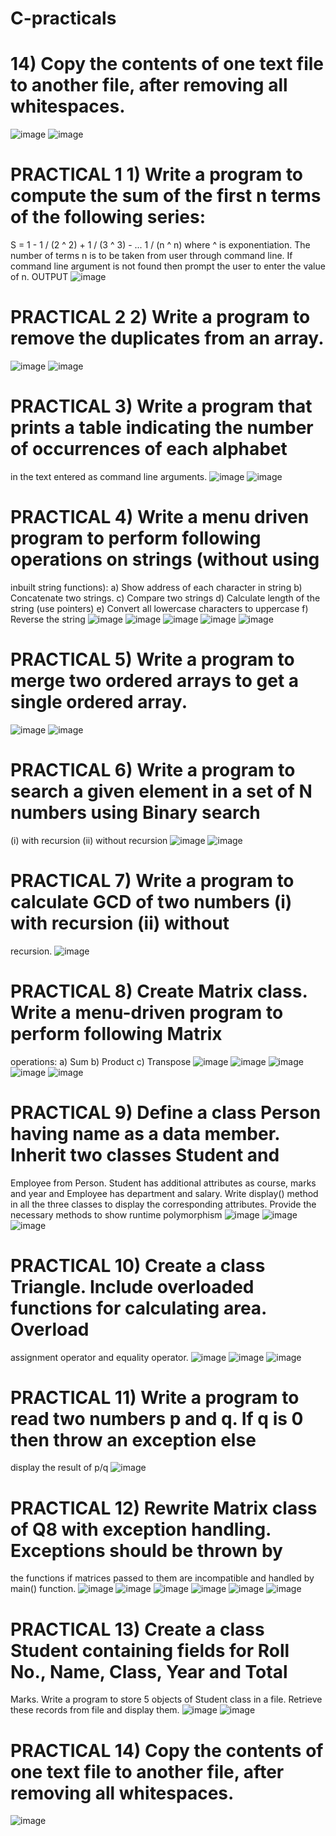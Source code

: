 # C-practicals











# 14)  Copy the contents of one text file to another file, after removing all whitespaces.
![image](https://github.com/user-attachments/assets/cb57c395-413d-4f45-8086-eace6f5c108d)
![image](https://github.com/user-attachments/assets/271e9379-c7cf-4cb6-aa27-f99bf2403844)

# PRACTICAL 1  1)  Write a program to compute the sum of the first n terms of the following series:
S = 1 - 1 / (2 ^ 2) + 1 / (3 ^ 3) - ... 1 / (n ^ n)
where ^ is exponentiation.
The number of terms n is to be taken from user through command line. If command line argument is not found then prompt the user to enter the value of n. OUTPUT
![image](https://github.com/user-attachments/assets/f8b7aca6-c485-4c4a-8625-c2daaeb7c27e)
# PRACTICAL 2 2)  Write a program to remove the duplicates from an array.
![image](https://github.com/user-attachments/assets/5f4731bb-1770-4dc0-a03c-da6ebc7386aa)
![image](https://github.com/user-attachments/assets/3eb37368-eaee-41b8-b4fc-4556732f4d03)
# PRACTICAL 3) Write a program that prints a table indicating the number of occurrences of each alphabet 
in the text entered as command line arguments. 
![image](https://github.com/user-attachments/assets/0bec55e9-4ab8-4fce-a43d-24babd833602)
![image](https://github.com/user-attachments/assets/07b04789-a4ea-4d7c-aa79-c05c90c30b6c)
# PRACTICAL 4) Write a menu driven program to perform following operations on strings (without using 
inbuilt string functions): 
a) Show address of each character in string 
b) Concatenate two strings. 
c) Compare two strings 
d) Calculate length of the string (use pointers) 
e) Convert all lowercase characters to uppercase 
f) Reverse the string
![image](https://github.com/user-attachments/assets/0faa3a0d-8568-42f5-bbe2-4a4983b031d0)
![image](https://github.com/user-attachments/assets/5afe3fd8-b78a-4286-b7a0-98d5d96fa22d)
![image](https://github.com/user-attachments/assets/16d9ad04-a81a-48bd-a33b-0d1cd8ae7dd8)
![image](https://github.com/user-attachments/assets/ae7c7822-4cb5-46b0-a01a-30968af66b5c)
![image](https://github.com/user-attachments/assets/1bf315ee-da38-4cd4-b543-ce36cd8b3eda)
# PRACTICAL 5) Write a program to merge two ordered arrays to get a single ordered array.
![image](https://github.com/user-attachments/assets/9c817347-25d4-4fd9-ad12-33df58befad7)
![image](https://github.com/user-attachments/assets/0c1c7dbe-c832-4404-966d-4cda922312d7)
# PRACTICAL 6) Write a program to search a given element in a set of N numbers using Binary search 
(i) with recursion (ii) without recursion
![image](https://github.com/user-attachments/assets/29599b0f-2d2a-4cfb-b707-81b35202d8ce)
![image](https://github.com/user-attachments/assets/d02c005b-4499-4d95-b7b1-695e9d289956)
# PRACTICAL 7) Write a program to calculate GCD of two numbers (i) with recursion (ii) without 
recursion.
![image](https://github.com/user-attachments/assets/4c95cdd8-7f06-456a-8944-b472eb5e8605)
# PRACTICAL 8) Create Matrix class. Write a menu-driven program to perform following Matrix 
operations: 
a) Sum 
b) Product 
c) Transpose
![image](https://github.com/user-attachments/assets/aabdafd1-683b-4187-a35d-4d44f3f2a88c)
![image](https://github.com/user-attachments/assets/842a1751-7b80-41d2-854a-92801820a3fb)
![image](https://github.com/user-attachments/assets/0053407e-cad1-4389-b77b-6937f18b97a1)
![image](https://github.com/user-attachments/assets/eaaf4853-1089-439d-99eb-de04e86e0e91)
![image](https://github.com/user-attachments/assets/47ab04b8-7dcf-4526-b9fb-e56449002db2)
# PRACTICAL 9) Define a class Person having name as a data member. Inherit two classes Student and 
Employee from Person. Student has additional attributes as course, marks and year and 
Employee has department and salary. Write display() method in all the three classes to 
display the corresponding attributes. Provide the necessary methods to show runtime 
polymorphism
![image](https://github.com/user-attachments/assets/0e8f2097-6a12-45c9-bb0e-9e45844ed07a)
![image](https://github.com/user-attachments/assets/47d11427-0e9d-4759-9671-11eef171b0d5)
![image](https://github.com/user-attachments/assets/35da658e-f21b-4290-9d12-a765c3007b8c)
# PRACTICAL 10) Create a class Triangle. Include overloaded functions for calculating area. Overload 
assignment operator and equality operator. 
![image](https://github.com/user-attachments/assets/65cd71cf-ce9a-4e2a-9345-3f35f5a02b1e)
![image](https://github.com/user-attachments/assets/aba063b4-15d5-45b4-a465-734b95e7e0b9)
![image](https://github.com/user-attachments/assets/f249c08f-dd31-4461-8ab0-271ca0efecd8)
# PRACTICAL 11) Write a program to read two numbers p and q. If q is 0 then throw an exception else 
display the result of p/q
![image](https://github.com/user-attachments/assets/8abfcb45-467f-411d-9b88-62832b65436a)
# PRACTICAL 12) Rewrite Matrix class of Q8 with exception handling. Exceptions should be thrown by 
the functions if matrices passed to them are incompatible and handled by main() function.
![image](https://github.com/user-attachments/assets/266381c0-f19a-4aaa-979f-576226932008)
![image](https://github.com/user-attachments/assets/cde98970-ea30-4dd0-b959-bd6ab1cda69f)
![image](https://github.com/user-attachments/assets/3f9969b6-3afb-4257-8c5e-e623f717e5c4)
![image](https://github.com/user-attachments/assets/62d3a6e0-af6a-4ed1-a4cd-e22d6095ad09)
![image](https://github.com/user-attachments/assets/5ec86b52-bbb2-46be-98fc-6db3f2153895)
![image](https://github.com/user-attachments/assets/d7f3dcdc-3bd6-4271-bc42-36647c1e1283)
# PRACTICAL 13) Create a class Student containing fields for Roll No., Name, Class, Year and Total 
Marks. Write a program to store 5 objects of Student class in a file. Retrieve these records 
from file and display them. 
![image](https://github.com/user-attachments/assets/37069b0b-2e5e-4976-ae3b-adf382b3f306)
![image](https://github.com/user-attachments/assets/f92bc1b6-b5bf-464c-af49-7d220ae26285)

# PRACTICAL 14)  Copy the contents of one text file to another file, after removing all whitespaces.
![image](https://github.com/user-attachments/assets/f10627ff-b738-4ec0-aa36-417b52eca582)
